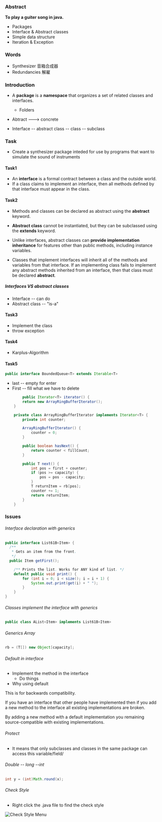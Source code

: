 ### Abstract

**To play a guiter song in java.**

* Packages
* Interface & Abstract classes
* Simple data structure
* Iteration & Exception

### Words

* Synthesizer 音箱合成器
* Redundancies  解雇

### Introduction

* A **package** is a **namespace** that organizes a set of related classes and interfaces.
  * Folders

* Abtract ---> concrete
* Interface -- abstract class -- class -- subclass

### Task

* Create a synthesizer package inteded for use by programs that want to simulate the sound of instruments

#### Task1

* An **interface** is a formal contract between a class and the outside world.
* If a class claims to implement an interface, then all methods defined by that interface must appear in the class.

#### Task2

* Methods and classes can be declared as abstract using the **abstract** keyword.
* **Abstract class** cannot be instantiated, but they can be subclassed using the **extends** keyword.
* Unlike interfaces, abstract classes can **provide implementation inheritance** for features other than public methods, including instance variables.

* Classes that implement interfaces will inherit all of the methods and variables from that interface. If an implementing class fails to implement any abstract methods inherited from an interface, then that class must be declared **abstract**.

##### Interfaces VS abstract classes

* Interface -- can do
* Abstract class -- "is-a"

#### Task3

* Implement the class
* throw exception

#### Task4

* Karplus-Algorithm

#### Task5

```java
public interface BoundedQueue<T> extends Iterable<T>
```

* last -- empty for enter
* First -- fill what we have to delete

```java
		public Iterator<T> iterator() {
        return new ArrayRingBufferIterator();
    }

    private class ArrayRingBufferIterator implements Iterator<T> {
        private int counter;

        ArrayRingBufferIterator() {
            counter = 0;
        }

        public boolean hasNext() {
            return counter < fillCount;
        }

        public T next() {
            int pos = first + counter;
            if (pos >= capacity) {
                pos = pos - capacity;
            }
            T returnItem = rb[pos];
            counter += 1;
            return returnItem;
        }
    }
```



### Issues

###### Interface declaration with generics

```java
public interface List61B<Item> {
  /**
   * Gets an item from the front.
   */
  public Item getFirst();

    /** Prints the list. Works for ANY kind of list. */
    default public void print() {
        for (int i = 0; i < size(); i = i + 1) {
            System.out.print(get(i) + " ");
        }
    }
}
```

###### Classes implement the interface with generics

```java
public class AList<Item> implements List61B<Item>
```

###### Generics Array

```java
rb = (T[]) new Object[capacity];
```

###### Default in interface

* Implement the method in the interface
  * Do things
* Why using default

This is for backwards compatibility.

If you have an interface that other people have implemented then if you add a new method to the interface all existing implementations are broken.

By adding a new method with a default implementation you remaining source-compatible with existing implementations.

###### Protect

* It means that only subclasses and classes in the same package can access this variable/field/

###### Double -- long --int

```java
int y = (int)Math.round(x);
```

###### Check Style

* Right click the .java file to find the check style

![Check Style Menu](https://sp18.datastructur.es/materials/guides/img/plugin-checkstyle-button.png)